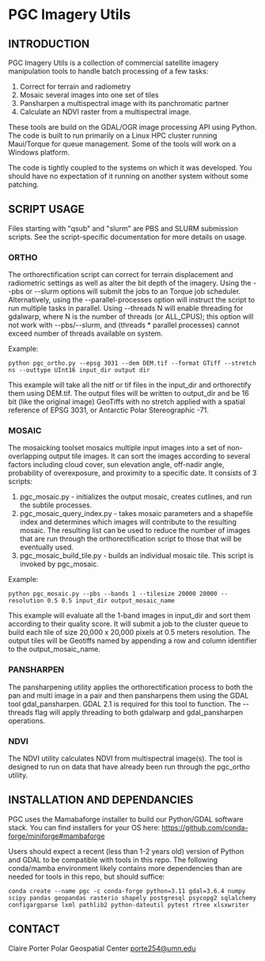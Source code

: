 # PGC Imagery Utils


## INTRODUCTION
PGC Imagery Utils is a collection of commercial satellite imagery manipulation tools to handle batch processing of a few tasks:

1) Correct for terrain and radiometry
2) Mosaic several images into one set of tiles
3) Pansharpen a multispectral image with its panchromatic partner
4) Calculate an NDVI raster from a multispectral image.

These tools are build on the GDAL/OGR image processing API using Python.  The code is built to run primarily on a Linux HPC cluster running Maui/Torque for queue management.  Some of the tools will work on a Windows platform.

The code is tightly coupled to the systems on which it was developed.  You should have no expectation of it running on another system without some patching.

## SCRIPT USAGE
Files starting with "qsub" and "slurm" are PBS and SLURM submission scripts.  See the script-specific documentation for more details on usage.

### ORTHO

The orthorectification script can correct for terrain displacement and radiometric settings as well as alter the bit depth of the imagery.  Using the --pbs or --slurm options will submit the jobs to an Torque job scheduler.  Alternatively, using the --parallel-processes option will instruct the script to run multiple tasks in parallel.  Using --threads N will enable threading for gdalwarp, where N is the number of threads (or ALL_CPUS); this option will not work with --pbs/--slurm, and (threads * parallel processes) cannot exceed number of threads available on system.

Example:
```
python pgc_ortho.py --epsg 3031 --dem DEM.tif --format GTiff --stretch ns --outtype UInt16 input_dir output dir
```

This example will take all the nitf or tif files in the input_dir and orthorectify them using DEM.tif.  The output files will be written to output_dir and be 16 bit (like the original image) GeoTiffs with no stretch applied with a spatial reference of EPSG 3031, or Antarctic Polar Stereographic -71.

### MOSAIC

The mosaicking toolset mosaics multiple input images into a set of non-overlapping output tile images.  It can sort the images according to several factors including cloud cover, sun elevation angle, off-nadir angle, probability of overexposure, and proximity to a specific date.  It consists of 3 scripts:

1. pgc_mosaic.py - initializes the output mosaic, creates cutlines, and run the subtile processes.
2. pgc_mosaic_query_index.py - takes mosaic parameters and a shapefile index and determines which images will contribute to the resulting mosaic. The resulting list can be used to reduce the number of images that are run through the orthorectification script to those that will be eventually used.
3. pgc_mosaic_build_tile.py - builds an individual mosaic tile.  This script is invoked by pgc_mosaic.

Example:
```
python pgc_mosaic.py --pbs --bands 1 --tilesize 20000 20000 --resolution 0.5 0.5 input_dir output_mosaic_name
```

This example will evaluate all the 1-band images in input_dir and sort them according to their quality score.  It will submit a job to the cluster queue to build each tile of size 20,000 x 20,000 pixels at 0.5 meters resolution.  The output tiles will be Geotiffs named by appending a row and column identifier to the output_mosaic_name.

### PANSHARPEN

The pansharpening utility applies the orthorectification process to both the pan and multi image in a pair and then pansharpens them using the GDAL tool gdal_pansharpen.  GDAL 2.1 is required for this tool to function.  The --threads flag will apply threading to both gdalwarp and gdal_pansharpen operations.

### NDVI

The NDVI utility calculates NDVI from multispectral image(s).  The tool is designed to run on data that have already been run through the pgc_ortho utility.

## INSTALLATION AND DEPENDANCIES
PGC uses the Mamabaforge installer to build our Python/GDAL software stack.  You can find installers for your OS here:
https://github.com/conda-forge/miniforge#mambaforge

Users should expect a recent (less than 1-2 years old) version of Python and GDAL to be compatible with tools in this repo.
The following conda/mamba environment likely contains more dependencies than are needed for tools in this repo, but should suffice:
```
conda create --name pgc -c conda-forge python=3.11 gdal=3.6.4 numpy scipy pandas geopandas rasterio shapely postgresql psycopg2 sqlalchemy configargparse lxml pathlib2 python-dateutil pytest rtree xlsxwriter
```


## CONTACT
Claire Porter
Polar Geospatial Center
porte254@umn.edu
